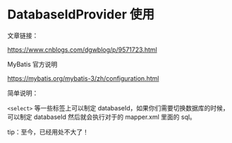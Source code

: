 # DatabaseIdProvider 使用

文章链接：

https://www.cnblogs.com/dgwblog/p/9571723.html

MyBatis 官方说明

https://mybatis.org/mybatis-3/zh/configuration.html

简单说明：

`<select>` 等一些标签上可以制定 databaseId，如果你们需要切换数据库的时候，可以制定 databaseId 然后就会执行对于的 mapper.xml 里面的 sql。

tip：至今，已经用处不大了！
